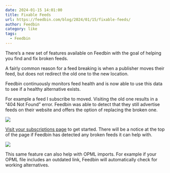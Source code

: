 ```yaml
---
date: 2024-01-15 14:01:00
title: Fixable Feeds
url: https://feedbin.com/blog/2024/01/15/fixable-feeds/
author: Feedbin
category: like
tags:
  - Feedbin
---
```


There’s a new set of features available on Feedbin with the goal of helping you find and fix broken feeds.

A fairly common reason for a feed breaking is when a publisher moves their feed, but does not redirect the old one to the new location.

Feedbin continuously monitors feed health and is now able to use this data to see if a healthy alternative exists.

For example a feed I subscribe to moved. Visiting the old one results in a “404 Not Found” error. Feedbin was able to detect that they still advertise feeds on their website and offers the option of replacing the broken one.

![](https://assets.feedbin.com/assets-site/images/blog/2024/fixable-example.png?a51d699ec523122b3d5acc217f010e41)

[Visit your subscriptions page](https://feedbin.com/settings/subscriptions) to get started. There will be a notice at the top of the page if Feedbin has detected any broken feeds it can help with.

![](https://assets.feedbin.com/assets-site/images/blog/2024/fixable-notice.png?c2d9a8b003fcd209b177e7b9f65d98c3)

This same feature can also help with OPML imports. For example if your OPML file includes an outdated link, Feedbin will automatically check for working alternatives.
